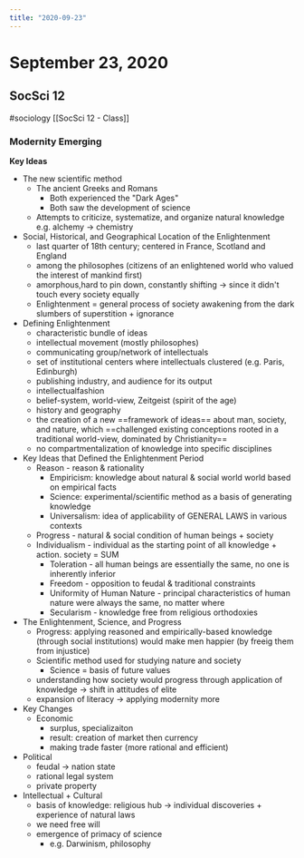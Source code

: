 ```yaml
---
title: "2020-09-23"
---
```


# September 23, 2020
## SocSci 12 
#sociology 
[[SocSci 12 - Class]]
### Modernity Emerging
**Key Ideas**
- The new scientific method
	- The ancient Greeks and Romans
		- Both experienced the "Dark Ages"
		- Both saw the development of science
	- Attempts to criticize, systematize, and organize natural knowledge
e.g. alchemy -> chemistry
- Social, Historical, and Geographical Location of the Enlightenment
	- last quarter of 18th century;  centered in France, Scotland and England
	- among the philosophes (citizens of an enlightened world who valued the interest of mankind first)
	- amorphous,hard to pin down, constantly shifting -> since it didn't touch every society equally
	- Enlightenment = general process of society awakening from the dark slumbers of superstition + ignorance
- Defining Enlightenment
	- characteristic bundle of ideas
	- intellectual movement (mostly philosophes)
	- communicating group/network of intellectuals
	- set of institutional centers where intellectuals clustered (e.g. Paris, Edinburgh)
	- publishing industry, and audience for its output
	- intellectualfashion
	- belief-system, world-view, Zeitgeist (spirit of the age)
	- history and geography
	- the creation of a new ==framework of ideas== about man, society, and nature, which ==challenged existing conceptions rooted in a traditional world-view, dominated by Christianity==
	- no compartmentalization of knowledge into specific disciplines
- Key Ideas that Defined the Enlightenment Period
	- Reason - reason & rationality
		-  Empiricism: knowledge about natural & social world world based on empirical facts
		- Science: experimental/scientific method as a basis of generating knowledge
		- Universalism: idea of applicability of GENERAL LAWS in various contexts
	- Progress - natural & social condition of human beings + society
	-  Individualism - individual as the starting point of all knowledge + action. society = SUM
		- Toleration - all human beings are essentially the same, no one is inherently inferior
		- Freedom - opposition to feudal & traditional constraints
		- Uniformity of Human Nature - principal characteristics of human nature were always the same, no matter where
		- Secularism - knowledge free from religious orthodoxies
-  The Enlightenment, Science, and Progress
	- Progress: applying reasoned and empirically-based knowledge (through social institutions) would make men happier (by freeig them from injustice)
	- Scientific method used for studying nature and society
		- Science = basis of future values
	- understanding how society would progress through application of knowledge ->  shift in attitudes of elite
	- expansion of literacy -> applying modernity more
- Key Changes
	- Economic
		- surplus, specializaiton
		- result: creation of market then currency
		- making trade faster (more rational and efficient)
- Political
	- feudal -> nation state
	- rational legal system
	- private property
-  Intellectual + Cultural
	- basis of knowledge: religious hub -> individual discoveries + experience of natural laws
	- we need free will
	- emergence of primacy of science 
		- e.g. Darwinism, philosophy




